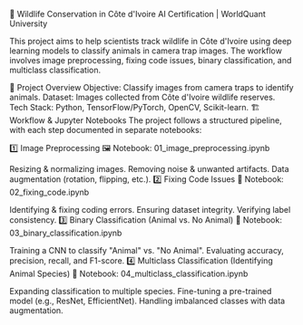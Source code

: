 🦁 Wildlife Conservation in Côte d'Ivoire
AI Certification | WorldQuant University

This project aims to help scientists track wildlife in Côte d'Ivoire using deep learning models to classify animals in camera trap images. The workflow involves image preprocessing, fixing code issues, binary classification, and multiclass classification.

📌 Project Overview
Objective: Classify images from camera traps to identify animals.
Dataset: Images collected from Côte d'Ivoire wildlife reserves.
Tech Stack: Python, TensorFlow/PyTorch, OpenCV, Scikit-learn.
🏗️ Workflow & Jupyter Notebooks
The project follows a structured pipeline, with each step documented in separate notebooks:

1️⃣ Image Preprocessing 🖼️
Notebook: 01_image_preprocessing.ipynb

Resizing & normalizing images.
Removing noise & unwanted artifacts.
Data augmentation (rotation, flipping, etc.).
2️⃣ Fixing Code Issues 🔧
Notebook: 02_fixing_code.ipynb

Identifying & fixing coding errors.
Ensuring dataset integrity.
Verifying label consistency.
3️⃣ Binary Classification (Animal vs. No Animal) 🐾
Notebook: 03_binary_classification.ipynb

Training a CNN to classify "Animal" vs. "No Animal".
Evaluating accuracy, precision, recall, and F1-score.
4️⃣ Multiclass Classification (Identifying Animal Species) 🦓
Notebook: 04_multiclass_classification.ipynb

Expanding classification to multiple species.
Fine-tuning a pre-trained model (e.g., ResNet, EfficientNet).
Handling imbalanced classes with data augmentation.
